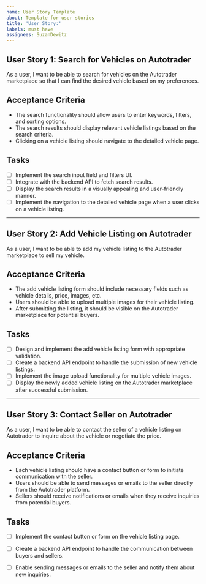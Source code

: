 ```yaml
---
name: User Story Template
about: Template for user stories
title: 'User Story:'
labels: must have
assignees: SuzanDewitz
---
```


## User Story 1: Search for Vehicles on Autotrader

As a user, I want to be able to search for vehicles on the Autotrader marketplace so that I can find the desired vehicle based on my preferences.

## Acceptance Criteria

- The search functionality should allow users to enter keywords, filters, and sorting options.
- The search results should display relevant vehicle listings based on the search criteria.
- Clicking on a vehicle listing should navigate to the detailed vehicle page.

## Tasks

- [ ] Implement the search input field and filters UI.
- [ ] Integrate with the backend API to fetch search results.
- [ ] Display the search results in a visually appealing and user-friendly manner.
- [ ] Implement the navigation to the detailed vehicle page when a user clicks on a vehicle listing.

---

## User Story 2: Add Vehicle Listing on Autotrader

As a user, I want to be able to add my vehicle listing to the Autotrader marketplace to sell my vehicle.

## Acceptance Criteria

- The add vehicle listing form should include necessary fields such as vehicle details, price, images, etc.
- Users should be able to upload multiple images for their vehicle listing.
- After submitting the listing, it should be visible on the Autotrader marketplace for potential buyers.

## Tasks

- [ ] Design and implement the add vehicle listing form with appropriate validation.
- [ ] Create a backend API endpoint to handle the submission of new vehicle listings.
- [ ] Implement the image upload functionality for multiple vehicle images.
- [ ] Display the newly added vehicle listing on the Autotrader marketplace after successful submission.

---

## User Story 3: Contact Seller on Autotrader

As a user, I want to be able to contact the seller of a vehicle listing on Autotrader to inquire about the vehicle or negotiate the price.

## Acceptance Criteria

- Each vehicle listing should have a contact button or form to initiate communication with the seller.
- Users should be able to send messages or emails to the seller directly from the Autotrader platform.
- Sellers should receive notifications or emails when they receive inquiries from potential buyers.

## Tasks

- [ ] Implement the contact button or form on the vehicle listing page.
- [ ] Create a backend API endpoint to handle the communication between buyers and sellers.
- [ ] Enable sending messages or emails to the seller and notify them about new inquiries.

